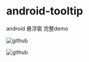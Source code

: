 android-tooltip
===============

android 悬浮窗 完整demo

![github](http://img.blog.csdn.net/20131025100023937 "附图一")  

![github](http://img.blog.csdn.net/20131025100037375 "附图二")  
